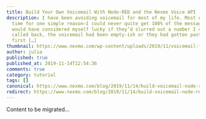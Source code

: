 ```yaml
---
title: Build Your Own Voicemail With Node-RED and the Nexmo Voice API
description: I have been avoiding voicemail for most of my life. Most of the
  time for one simple reason—I could never quite get 100% of the message. I
  would have considered myself lucky if they’d slurred out a number I could have
  called back, the voicemail had been empty-ish or they had gotten past their
  first […]
thumbnail: https://www.nexmo.com/wp-content/uploads/2019/11/voicemail-featured-image.png
author: julia
published: true
published_at: 2019-11-14T12:54:36
comments: true
category: tutorial
tags: []
canonical: https://www.nexmo.com/blog/2019/11/14/build-voicemail-node-red-voice-api-dr
redirect: https://www.nexmo.com/blog/2019/11/14/build-voicemail-node-red-voice-api-dr
---
```

Content to be migrated...